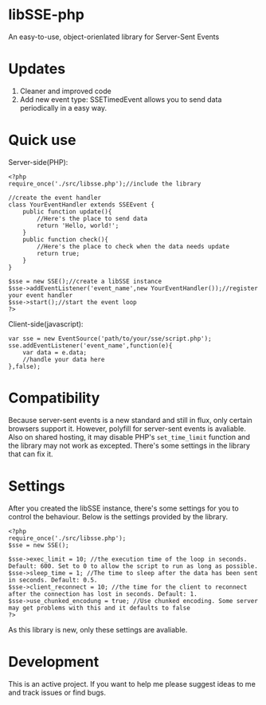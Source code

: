 libSSE-php
==========

An easy-to-use, object-orienlated library for Server-Sent Events

Updates
=========

1. Cleaner and improved code
2. Add new event type: SSETimedEvent allows you to send data periodically in a easy way.

Quick use
==========

Server-side(PHP):

	<?php
	require_once('./src/libsse.php');//include the library
	
	//create the event handler
	class YourEventHandler extends SSEEvent {
		public function update(){
			//Here's the place to send data
			return 'Hello, world!';
		}
		public function check(){
			//Here's the place to check when the data needs update
			return true;
		}
	}
	
	$sse = new SSE();//create a libSSE instance
	$sse->addEventListener('event_name',new YourEventHandler());//register your event handler
	$sse->start();//start the event loop
	?>

Client-side(javascript):

	var sse = new EventSource('path/to/your/sse/script.php');
	sse.addEventListener('event_name',function(e){
		var data = e.data;
		//handle your data here
	},false);

Compatibility
==============

Because server-sent events is a new standard and still in flux, only certain browsers support it.
However, polyfill for server-sent events is avaliable. Also on shared hosting, it may disable PHP's `set_time_limit` function and the library may not work as excepted. There's some settings in the library that can fix it.

Settings
===========

After you created the libSSE instance, there's some settings for you to control the behaviour. Below is the settings provided by the library.

	<?php
	require_once('./src/libsse.php');
	$sse = new SSE();
	
	$sse->exec_limit = 10; //the execution time of the loop in seconds. Default: 600. Set to 0 to allow the script to run as long as possible.
	$sse->sleep_time = 1; //The time to sleep after the data has been sent in seconds. Default: 0.5.
	$sse->client_reconnect = 10; //the time for the client to reconnect after the connection has lost in seconds. Default: 1.
	$sse->use_chunked_encodung = true; //Use chunked encoding. Some server may get problems with this and it defaults to false
	?>

As this library is new, only these settings are avaliable.

Development
============

This is an active project. If you want to help me please suggest ideas to me and track issues or find bugs.
